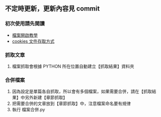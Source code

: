 ## 不定時更新，更新內容見 commit

### 初次使用請先閱讀
- [檔案開啟教學](https://rainbow-argon-393.notion.site/VSC-Python-py-5204886a37dd483fb71130161ba479d3?pvs=4)  
- [cookies 文件存取方式](https://rainbow-argon-393.notion.site/LOFTER-cookies-1326c803ace38073b66ed19a192985d8?pvs=4)

### 抓取文章
1. 檔案抓取會根據 PYTHON 所在位置自動建立【抓取結果】資料夾
### 合併檔案
1. 因為設定是單篇各自抓取，所以會有多個檔案，如果需要合併，請在【抓取結果】中另外新建【章節抓取】
2. 把需要合併的文章放到【章節抓取】中，注意檔案命名要有規律
3. 執行 檔案合併.py
